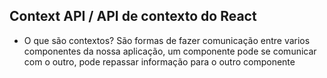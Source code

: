 ## Context API / API de contexto do React

- O que são contextos? São formas de fazer comunicação entre varios componentes da nossa aplicação, um componente pode se comunicar com o outro, pode repassar informação para o outro componente
